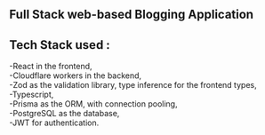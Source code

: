 ## Full Stack web-based Blogging Application 
## Tech Stack used : 
-React in the frontend,<br>
-Cloudflare workers in the backend,<br>
-Zod as the validation library, type inference for the frontend types,<br>
-Typescript,<br>
-Prisma as the ORM, with connection pooling,<br>
-PostgreSQL as the database,<br>
-JWT for authentication.<br>
 
